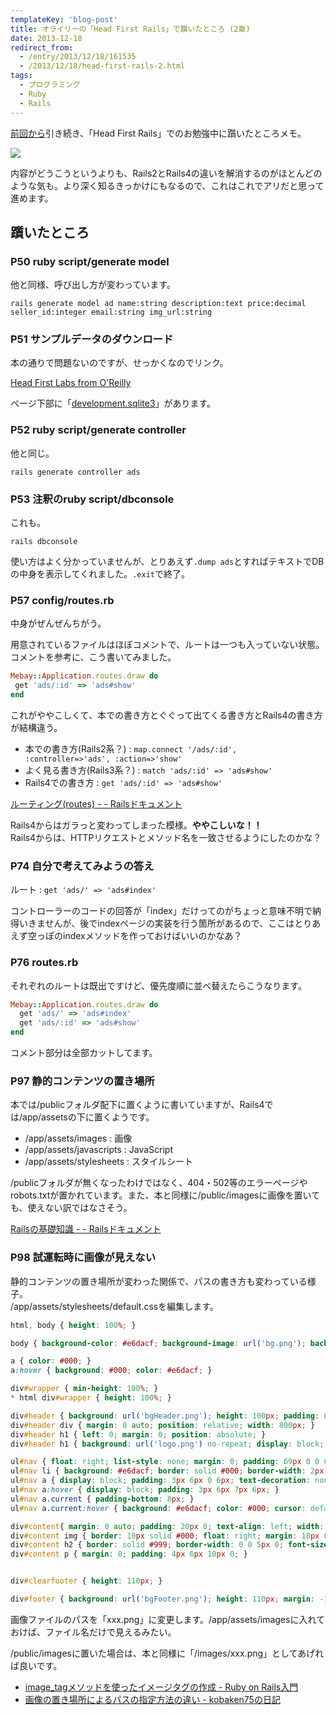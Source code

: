 ```yaml
---
templateKey: 'blog-post'
title: オライリーの「Head First Rails」で躓いたところ (2章)
date: 2013-12-18
redirect_from: 
  - /entry/2013/12/18/161535
  - /2013/12/18/head-first-rails-2.html
tags:
  - プログラミング
  - Ruby
  - Rails
---
```


[前回から](http://uwazumi.honeniq.net/entry/2013/12/15/152243)引き続き、「Head First Rails」でのお勉強中に躓いたところメモ。

<a href="https://www.amazon.co.jp/First-Rails-%E2%80%95%E9%A0%AD%E3%81%A8%E3%81%8B%E3%82%89%E3%81%A0%E3%81%A7%E8%A6%9A%E3%81%88%E3%82%8BRails%E3%81%AE%E5%9F%BA%E6%9C%AC-David-Griffiths/dp/4873114381/ref=as_li_ss_il?ie=UTF8&qid=1515597257&sr=8-1&keywords=Head+First+Rails&linkCode=li2&tag=honeniq0b-22&linkId=0d1e55c54cbc1109c0515719c8f0bb33" target="_blank"><img border="0" src="//ws-fe.amazon-adsystem.com/widgets/q?_encoding=UTF8&ASIN=4873114381&Format=_SL160_&ID=AsinImage&MarketPlace=JP&ServiceVersion=20070822&WS=1&tag=honeniq0b-22" ></a><img src="https://ir-jp.amazon-adsystem.com/e/ir?t=honeniq0b-22&l=li2&o=9&a=4873114381" width="1" height="1" border="0" alt="" style="border:none !important; margin:0px !important;" />

内容がどうこうというよりも、Rails2とRails4の違いを解消するのがほとんどのような気も。より深く知るきっかけにもなるので、これはこれでアリだと思って進めます。

## 躓いたところ

### P50 ruby script/generate model
他と同様、呼び出し方が変わっています。
```
rails generate model ad name:string description:text price:decimal seller_id:integer email:string img_url:string

```

### P51 サンプルデータのダウンロード
本の通りで問題ないのですが、せっかくなのでリンク。

[Head First Labs from O'Reilly](http://www.headfirstlabs.com/books/hfrails/)

ページ下部に「[development.sqlite3](http://www.headfirstlabs.com/books/hfrails/code/development.sqlite3)」があります。

### P52 ruby script/generate controller
他と同じ。
```
rails generate controller ads
```

### P53 注釈のruby script/dbconsole
これも。
```
rails dbconsole
```
使い方はよく分かっていませんが、とりあえず``.dump ads``とすればテキストでDBの中身を表示してくれました。``.exit``で終了。

### P57 config/routes.rb
中身がぜんぜんちがう。

用意されているファイルはほぼコメントで、ルートは一つも入っていない状態。コメントを参考に、こう書いてみました。

```ruby
Mebay::Application.routes.draw do
 get 'ads/:id' => 'ads#show'
end
```

これがややこしくて、本での書き方とぐぐって出てくる書き方とRails4の書き方が結構違う。

* 本での書き方(Rails2系？) : ``map.connect '/ads/:id', :controller=>'ads', :action=>'show'``
* よく見る書き方(Rails3系？) : ``match 'ads/:id' => 'ads#show'``
* Rails4での書き方 : ``get 'ads/:id' => 'ads#show'``

[ルーティング(routes) -  - Railsドキュメント](http://railsdoc.com/routes)

Rails4からはガラっと変わってしまった模様。**ややこしいな！！**  
Rails4からは、HTTPリクエストとメソッド名を一致させるようにしたのかな？


### P74 自分で考えてみようの答え
ルート : ``get 'ads/' => 'ads#index'``  

コントローラーのコードの回答が「index」だけってのがちょっと意味不明で納得いきませんが、後でindexページの実装を行う箇所があるので、ここはとりあえず空っぽのindexメソッドを作っておけばいいのかなあ？

### P76 routes.rb
それぞれのルートは既出ですけど、優先度順に並べ替えたらこうなります。

```ruby
Mebay::Application.routes.draw do
  get 'ads/' => 'ads#index'
  get 'ads/:id' => 'ads#show'
end
```

コメント部分は全部カットしてます。

### P97 静的コンテンツの置き場所
本では/publicフォルダ配下に置くように書いていますが、Rails4では/app/assetsの下に置くようです。

* /app/assets/images : 画像
* /app/assets/javascripts : JavaScript
* /app/assets/stylesheets : スタイルシート

/publicフォルダが無くなったわけではなく、404・502等のエラーページやrobots.txtが置かれています。また、本と同様に/public/imagesに画像を置いても、使えない訳ではなさそう。

[Railsの基礎知識 -  - Railsドキュメント](http://railsdoc.com/rails_base#フォルダ構造:title)

### P98 試運転時に画像が見えない
静的コンテンツの置き場所が変わった関係で、パスの書き方も変わっている様子。  
/app/assets/stylesheets/default.cssを編集します。

```css
html, body { height: 100%; }

body { background-color: #e6dacf; background-image: url('bg.png'); background-position: top center; background-repeat: repeat-y; font-family: "Trebuchet MS", Arial, san-serif; font-size: 14px; margin: 0; padding: 0; text-align: center; }

a { color: #000; }
a:hover { background: #000; color: #e6dacf; }

div#wrapper { min-height: 100%; }
* html div#wrapper { height: 100%; }

div#header { background: url('bgHeader.png'); height: 100px; padding: 8px 0 0 0; }
div#header div { margin: 0 auto; position: relative; width: 800px; }
div#header h1 { left: 0; margin: 0; position: absolute; }
div#header h1 { background: url('logo.png') no-repeat; display: block; height: 0; margin: 0 auto; padding: 92px 0 0 0; overflow: hidden; width: 319px; }

ul#nav { float: right; list-style: none; margin: 0; padding: 69px 0 0 0; }
ul#nav li { background: #e6dacf; border: solid #000; border-width: 2px 2px 0 2px; float: left; margin: 0 0 0 2px; }
ul#nav a { display: block; padding: 3px 6px 0 6px; text-decoration: none; }
ul#nav a:hover { display: block; padding: 3px 6px 7px 6px; }
ul#nav a.current { padding-bottom: 8px; }
ul#nav a.current:hover { background: #e6dacf; color: #000; cursor: default; }

div#content{ margin: 0 auto; padding: 20px 0; text-align: left; width: 720px; height: 300px}
div#content img { border: 10px solid #000; float: right; margin: 18px 0 0 20px; }
div#content h2 { border: solid #999; border-width: 0 0 5px 0; font-size: 28px; margin: 0; padding: 0 0 10px 0; }
div#content p { margin: 0; padding: 4px 6px 10px 0; }


div#clearfooter { height: 110px; }

div#footer { background: url('bgFooter.png'); height: 110px; margin: -110px auto 0 auto; }

```
画像ファイルのパスを「xxx.png」に変更します。/app/assets/imagesに入れておけば、ファイル名だけで見えるみたい。

/public/imagesに置いた場合は、本と同様に「/images/xxx.png」としてあげれば良いです。

- [image_tagメソッドを使ったイメージタグの作成 - Ruby on Rails入門](http://www.rubylife.jp/rails/template/index11.html) 
- [画像の置き場所によるパスの指定方法の違い - kobaken75の日記](http://d.hatena.ne.jp/kobaken75/20120410/1334038386)
